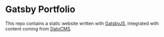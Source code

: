 # Gatsby Portfolio

This repo contains a static website written with [GatsbyJS](https://www.gatsbyjs.org/), integrated with content coming from [DatoCMS](https://www.datocms.com).
